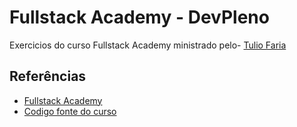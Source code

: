 # Fullstack Academy - DevPleno

Exercicios do curso Fullstack Academy ministrado pelo- [Tulio Faria](https://github.com/tuliofaria) 

## Referências

- [Fullstack Academy](https://www.devpleno.com/fullstackacademy/)
- [Codigo fonte do curso](https://github.com/tuliofaria/fullstackacademy-1)